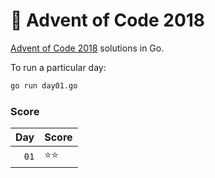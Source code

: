 # 🎅 Advent of Code 2018

[Advent of Code 2018](https://adventofcode.com/2018) solutions in Go.

To run a particular day:

```bash
go run day01.go
```

### Score

|  Day | Score |
| ---: | :---- |
| `01` | ⭐⭐  |
